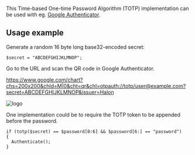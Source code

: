 This Time-based One-time Password Algorithm (TOTP) implementation can be used with eg. [Google Authenticator](https://en.wikipedia.org/wiki/Google_Authenticator).

Usage example
-------------

Generate a random 16 byte long base32-encoded secret:

```
$secret = "ABCDEFGHIJKLMNOP";
```

Go to the URL and scan the QR code in Google Authenticator.

https://www.google.com/chart?chs=200x200&chld=M|0&cht=qr&chl=otpauth://totp/user@example.com?secret=ABCDEFGHIJKLMNOP&issuer=Halon

![logo](https://www.google.com/chart?chs=200x200&chld=M|0&cht=qr&chl=otpauth://totp/user@example.com?secret=ABCDEFGHIJKLMNOP&issuer=Halon)

One implementation could be to require the TOTP token to be appended before the password.

```
if (totp($secret) == $password[0:6] && $password[6:] == "password")
{
  Authenticate();
}
```

